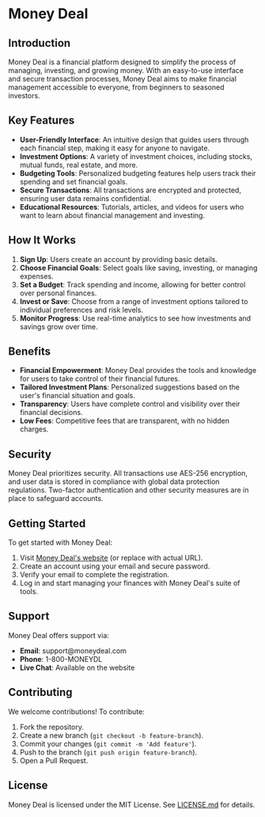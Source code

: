 <!DOCTYPE html>
<html lang="en">
<head>
    <meta charset="UTF-8">
    <meta name="viewport" content="width=device-width, initial-scale=1.0">
  
</head>
<body>

<h1>Money Deal</h1>

<h2>Introduction</h2>
<p>Money Deal is a financial platform designed to simplify the process of managing, investing, and growing money. With an easy-to-use interface and secure transaction processes, Money Deal aims to make financial management accessible to everyone, from beginners to seasoned investors.</p>

<h2>Key Features</h2>
<ul>
    <li><strong>User-Friendly Interface</strong>: An intuitive design that guides users through each financial step, making it easy for anyone to navigate.</li>
    <li><strong>Investment Options</strong>: A variety of investment choices, including stocks, mutual funds, real estate, and more.</li>
    <li><strong>Budgeting Tools</strong>: Personalized budgeting features help users track their spending and set financial goals.</li>
    <li><strong>Secure Transactions</strong>: All transactions are encrypted and protected, ensuring user data remains confidential.</li>
    <li><strong>Educational Resources</strong>: Tutorials, articles, and videos for users who want to learn about financial management and investing.</li>
</ul>

<h2>How It Works</h2>
<ol>
    <li><strong>Sign Up</strong>: Users create an account by providing basic details.</li>
    <li><strong>Choose Financial Goals</strong>: Select goals like saving, investing, or managing expenses.</li>
    <li><strong>Set a Budget</strong>: Track spending and income, allowing for better control over personal finances.</li>
    <li><strong>Invest or Save</strong>: Choose from a range of investment options tailored to individual preferences and risk levels.</li>
    <li><strong>Monitor Progress</strong>: Use real-time analytics to see how investments and savings grow over time.</li>
</ol>

<h2>Benefits</h2>
<ul>
    <li><strong>Financial Empowerment</strong>: Money Deal provides the tools and knowledge for users to take control of their financial futures.</li>
    <li><strong>Tailored Investment Plans</strong>: Personalized suggestions based on the user's financial situation and goals.</li>
    <li><strong>Transparency</strong>: Users have complete control and visibility over their financial decisions.</li>
    <li><strong>Low Fees</strong>: Competitive fees that are transparent, with no hidden charges.</li>
</ul>

<h2>Security</h2>
<p>Money Deal prioritizes security. All transactions use AES-256 encryption, and user data is stored in compliance with global data protection regulations. Two-factor authentication and other security measures are in place to safeguard accounts.</p>

<h2>Getting Started</h2>
<p>To get started with Money Deal:</p>
<ol>
    <li>Visit <a href="https://moneydeal.com">Money Deal's website</a> (or replace with actual URL).</li>
    <li>Create an account using your email and secure password.</li>
    <li>Verify your email to complete the registration.</li>
    <li>Log in and start managing your finances with Money Deal's suite of tools.</li>
</ol>

<h2>Support</h2>
<p>Money Deal offers support via:</p>
<ul>
    <li><strong>Email</strong>: support@moneydeal.com</li>
    <li><strong>Phone</strong>: 1-800-MONEYDL</li>
    <li><strong>Live Chat</strong>: Available on the website</li>
</ul>

<h2>Contributing</h2>
<p>We welcome contributions! To contribute:</p>
<ol>
    <li>Fork the repository.</li>
    <li>Create a new branch (<code>git checkout -b feature-branch</code>).</li>
    <li>Commit your changes (<code>git commit -m 'Add feature'</code>).</li>
    <li>Push to the branch (<code>git push origin feature-branch</code>).</li>
    <li>Open a Pull Request.</li>
</ol>

<h2>License</h2>
<p>Money Deal is licensed under the MIT License. See <a href="LICENSE.md">LICENSE.md</a> for details.</p>

</body>
</html>
